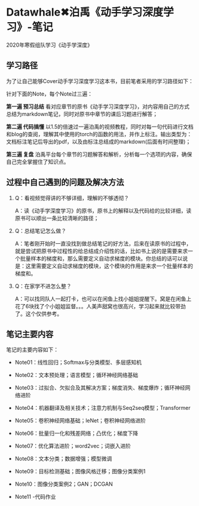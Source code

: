 # Datawhale✖泊禹《动手学习深度学习》-笔记

2020年寒假组队学习《动手学深度》

## 学习路径
为了让自己能够Cover动手学习深度学习这本书，目前笔者采用的学习路径如下：

针对下面的Note，每个Note过三遍：

**第一遍  预习总结**
看对应章节的原书《动手学习深度学习》，对内容用自己的方式总结为markdown笔记，同时对原书中章节的课后习题进行解答；

**第二遍  代码搞懂**
以1.5的倍速过一遍泊禹的视频教程，同时对每一句代码进行文档和blog的查阅，理解其中使用的torch的函数的用法，并作上标注。输出类型为：文档标注笔记后导出的pdf，以及由标注总结成的markdown(后面有时间整理)；

**第三遍  复盘**
泊禹平台每个章节的习题解答和解析，分析每一个选项的内容，确保自己完全掌握住了知识点。

## 过程中自己遇到的问题及解决方法
1. Q：看视频觉得讲的不够详细，理解的不够透彻？

   A：读《动手学深度学习》的原书，原书上的解释以及代码给的比较详细，读原书可以顺出一条比较清晰的路径；

2. Q：总结笔记怎么做？

   A：笔者刚开始时一直没找到做总结笔记的好方法，后来在读原书的过程中，就是尝试把原书中过程性的给总结成介绍性的话，比如书上说的是需要来求一个批量样本的梯度和，那么需要定义自动求梯度的模块。你总结的话可以说是：这里需要定义自动求梯度的模块，这个模块的作用是来求一个批量样本的梯度和。

3. Q：在家学不进怎么整？

   A：可以找同队人一起打卡，也可以在闲鱼上找小姐姐提醒下。窝是在闲鱼上花了6块找了个小姐姐监督。。。人美声甜窝也很高兴，学习起来就比较带劲了。这个仅供参考。

## 笔记主要内容

笔记的主要内容如下：

- Note01：线性回归；Softmax与分类模型、多层感知机

- Note02：文本预处理；语言模型；循环神经网络基础

- Note03：过拟合、欠拟合及其解决方案；梯度消失、梯度爆炸；循环神经网络进阶

- Note04：机器翻译及相关技术；注意力机制与Seq2seq模型；Transformer

- Note05：卷积神经网络基础；leNet；卷积神经网络进阶

- Note06：批量归一化和残差网络；凸优化；梯度下降

- Note07：优化算法进阶；word2vec；词嵌入进阶

- Note08：文本分类；数据增强；模型微调

- Note09：目标检测基础；图像风格迁移；图像分类案例1

- Note10：图像分类案例2；GAN；DCGAN

- Note11 -代码作业
